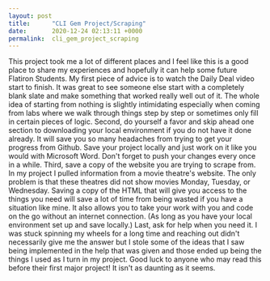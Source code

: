 ```yaml
---
layout: post
title:      "CLI Gem Project/Scraping"
date:       2020-12-24 02:13:11 +0000
permalink:  cli_gem_project_scraping
---
```



This project took me a lot of different places and I feel like this is a good place to share my experiences and hopefully it can help some future Flatiron Students. My first piece of advice is to watch the Daily Deal video start to finish. It was great to see someone else start with a completely blank slate and make something that worked really well out of it. The whole idea of starting from nothing is slightly intimidating especially when coming from labs where we walk through things step by step or sometimes only fill in certain pieces of logic. Second, do yourself a favor and skip ahead one section to downloading your local environment if you do not have it done already. It will save you so many headaches from trying to get your progress from Github. Save your project locally and just work on it like you would with Microsoft Word. Don't forget to push your changes every once in a while. Third, save a copy of the website you are trying to scrape from. In my project I pulled information from a movie theatre's website. The only problem is that these theatres did not show movies Monday, Tuesday, or Wednesday. Saving a copy of the HTML that will give you access to the things you need will save a lot of time from being wasted if you have a situation like mine. It also allows you to take your work with you and code on the go without an internet connection. (As long as you have your local environment set up and save locally.) Last, ask for help when you need it. I was stuck spinning my wheels for a long time and reaching out didn't necessarily give me the answer but I stole some of the ideas that I saw being implemented in the help that was given and those ended up being the things I used as I turn in my project. Good luck to anyone who may read this before their first major project! It isn't as daunting as it seems.
